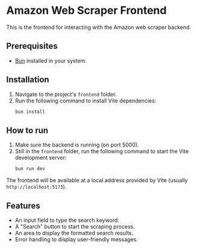 # Amazon Web Scraper Frontend

This is the frontend for interacting with the Amazon web scraper backend.

## Prerequisites

- [Bun](https://bun.sh/) installed in your system.

## Installation

1. Navigate to the project's `frontend` folder.
2. Run the following command to install Vite dependencies:
   ```bash
   bun install
   ```

## How to run

1. Make sure the backend is running (on port 5000).
2. Still in the `frontend` folder, run the following command to start the Vite development server:
   ```bash
   bun run dev
   ```
The frontend will be available at a local address provided by Vite (usually `http://localhost:5173`).

## Features

- An input field to type the search keyword.
- A "Search" button to start the scraping process.
- An area to display the formatted search results.
- Error handling to display user-friendly messages.